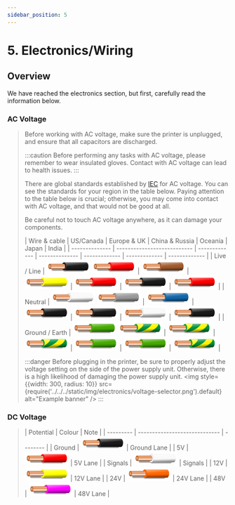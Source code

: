 ```yaml
---
sidebar_position: 5
---
```




# 5. Electronics/Wiring
## Overview
 We have reached the electronics section, but first, carefully read the information below.

### AC Voltage

>Before working with AC voltage, make sure the printer is unplugged, and ensure that all capacitors are discharged.
>
> :::caution
Before performing any tasks with AC voltage, please remember to wear insulated gloves. Contact with AC voltage can lead to health issues.
:::
>
> There are global standards established by [IEC](https://www.iec.ch/homepage) for AC voltage. You can see the standards for your region in the table below. Paying attention to the table below is crucial; otherwise, you may come into contact with AC voltage, and that would not be good at all.
>
> Be careful not to touch AC voltage anywhere, as it can damage your components.
> 
> | Wire & cable   | US/Canada                   | Europe & UK   | China & Russia | Oceania       | Japan         | India         |
 | -------------- | --------------------------- | ------------- | -------------- | ------------- | ------------- | ------------- |
 | Live / Line    | ![black wire] ![red wire]   | ![brown wire] | ![yellow wire] | ![red wire]   | ![black wire] | ![red wire]   |
 | Neutral        | ![white wire] ![grey wire]  | ![blue wire]  | ![black wire]  | ![black wire] | ![white wire] | ![black wire] |
 | Ground / Earth | ![green wire] ![earth wire] | ![earth wire] | ![earth wire]  | ![green wire] | ![green wire] | ![earth wire] |
>
> :::danger
Before plugging in the printer, be sure to properly adjust the voltage setting on the side of the power supply unit. Otherwise, there is a high likelihood of damaging the power supply unit.
<img
  style={{width: 300, radius: 10}}
  src={require('../../../static/img/electronics/voltage-selector.png').default}
  alt="Example banner" 
/>
:::

### DC Voltage

>| Potential | Colour                        | Note     |
| --------- | ----------------------------- | -------- |
| Ground    | ![black wire]                 | Ground Lane |
| 5V        | ![red wire]                   | 5V Lane  |
| Signals   | ![white wire]                 | Signals  |
| 12V       | ![yellow wire]                | 12V Lane |
| 24V       | ![orange wire]                | 24V Lane |
| 48V       | ![purple wire]  | 48V Lane |
>
[black wire]: /img/electronics/wire-black.png
[blue wire]: /img/electronics/wire-blue.png
[brown wire]: /img/electronics/wire-brown.png
[green wire]: /img/electronics/wire-green.png
[earth wire]: /img/electronics/wire-green-yellow.png
[grey wire]: /img/electronics/wire-grey.png
[orange wire]: /img/electronics/wire-orange.png
[purple wire]: /img/electronics/wire-purple.png
[red wire]: /img/electronics/wire-red.png
[white wire]: /img/electronics/wire-white.png
[yellow wire]: /img/electronics/wire-yellow.png
[CEI/IEC 60446]: https://webstore.iec.ch/p-preview/info_iec60446%7Bed4.0%7Den.pdf
